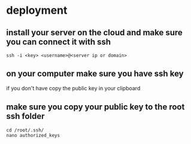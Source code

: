 # deployment

## install your server on the cloud and make sure you can connect it with ssh

```
ssh -i <key> <username>@<server ip or domain>
```

## on your computer make sure you have ssh key

if you don't have
copy the public key in your clipboard

## make sure you copy your public key to the root ssh folder

```
cd /root/.ssh/
nano authorized_keys
```